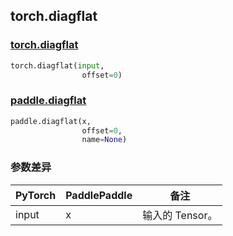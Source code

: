 ## torch.diagflat
### [torch.diagflat](https://pytorch.org/docs/stable/generated/torch.diagflat.html?highlight=diagflat#torch.diagflat)

```python
torch.diagflat(input, 
                offset=0)
```

### [paddle.diagflat](https://www.paddlepaddle.org.cn/documentation/docs/zh/api/paddle/diagflat_cn.html#diagflat)

```python
paddle.diagflat(x, 
                offset=0, 
                name=None)
```
### 参数差异
| PyTorch       | PaddlePaddle | 备注                                                   |
| ------------- | ------------ | ------------------------------------------------------ |
| input        | x            | 输入的 Tensor。                   |
